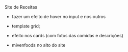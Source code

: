 Site de Receitas

- fazer um efeito de hover no input e nos outros

- template grid;
- efeito nos cards (com fotos das comidas e descrições)
- mivenfoods no alto do site
